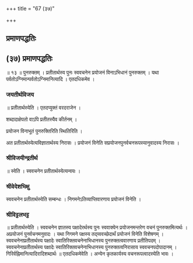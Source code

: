 +++
title = "67 (३७)"

+++


## प्रमाणपद्धतिः

## (३७) प्रमाणपद्धतिः

॥ १३ ॥ पुनरुक्तम् । प्रतीतार्थस्य पुनः स्ववचनेन प्रयोजनं विनाऽभिधानं पुनरुक्तम् । यथा पर्वतोऽग्निमान्पर्वतोऽग्निमानित्यादि । एतदधिकमेव ।

### **जयतीर्थविजय**

॥ प्रतीतार्थस्येति । एतदप्युक्तं वरदराजेन ।

शब्दादाक्षेपतो वाऽपि प्रतीतस्यैव कीर्तनम् ।

प्रयोजन विनाभूतं पुनरुक्तिरिति स्थितिरिति ।

अत प्रतीतार्थस्येत्यविज्ञातार्थस्य निरासः । प्रयोजनं विनेति सप्रयोजनपुनर्वचनरूपस्यानुवादस्य निरासः ।

### **श्रीविजयीन्द्रतीर्थ**

॥ स्वेति । स्ववचनेन प्रतीतार्थस्येत्यन्वयः ।

### **श्रीवेदेशभिक्षु**

स्ववचनेन प्रतीतार्थस्येति सम्बन्धः । निगमनेऽतिव्याप्तिवारणाय प्रयोजनं विनेति ।

### **श्रीविट्टलभट्ट**

॥ प्रतीतार्थस्येति । स्ववचनेन ज्ञातस्य पक्षादेरर्थस्य पुनः स्ववाक्येन प्रयोजनमन्तरेण वचनं पुनरुक्तमित्यर्थः । अप्रयोजनं पुनर्वचनमनुवादः । यथा निगमने पक्षस्य तद्य्ववच्छेदार्थं प्रयोजनं विनेति विशेषणम् । स्ववचनेनाप्रतीतार्थस्य पक्षादेः स्वातिरिक्तवचनेनाभिधानस्य पुनरुक्तत्ववारणाय प्रतीतिपदम् । स्ववचनेनाप्रतीतार्थस्य पक्षादेः स्वातिरिक्तवचनेनाभिधानस्य पुनरुक्तत्वनिरासाय स्ववचनपदोपादानम् । गिरिर्वह्निमानित्यादिरादिशब्दार्थः ॥ एतदधिकमेवेति । अन्येन कृतकार्यस्य वचनरूपत्वादस्येति भावः ।

